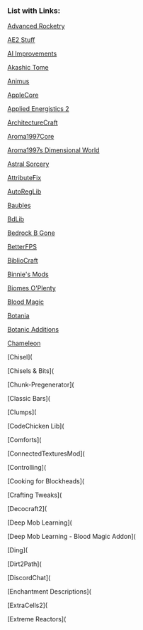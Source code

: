 ### List with Links:


[Advanced Rocketry](
https://minecraft.curseforge.com/projects/advanced-rocketry)

[AE2 Stuff](
)

[AI Improvements](
https://minecraft.curseforge.com/projects/ai-improvements)

[Akashic Tome](
https://minecraft.curseforge.com/projects/akashic-tome)

[Animus](
https://minecraft.curseforge.com/projects/animus)

[AppleCore](
https://minecraft.curseforge.com/projects/applecore)

[Applied Energistics 2](
)

[ArchitectureCraft](
https://minecraft.curseforge.com/projects/architecturecraft-elytradev)

[Aroma1997Core](
https://minecraft.curseforge.com/projects/aroma1997core)

[Aroma1997s Dimensional World](
https://minecraft.curseforge.com/projects/aroma1997s-dimensional-world)

[Astral Sorcery](
https://minecraft.curseforge.com/projects/astral-sorcery)

[AttributeFix](
https://minecraft.curseforge.com/projects/attributefix)

[AutoRegLib](
https://minecraft.curseforge.com/projects/autoreglib)

[Baubles](
https://minecraft.curseforge.com/projects/baubles)

[BdLib](
https://minecraft.curseforge.com/projects/bdlib)

[Bedrock B Gone](
https://minecraft.curseforge.com/projects/bedrock-b-gone)

[BetterFPS](
https://minecraft.curseforge.com/projects/betterfps)

[BiblioCraft](
)

[Binnie's Mods](
https://minecraft.curseforge.com/projects/binnies-mods)

[Biomes O'Plenty](
https://minecraft.curseforge.com/projects/biomes-o-plenty)

[Blood Magic](
https://minecraft.curseforge.com/projects/blood-magic)

[Botania](
https://minecraft.curseforge.com/projects/botania)

[Botanic Additions](
https://minecraft.curseforge.com/projects/botanic-additions)

[Chameleon](
https://minecraft.curseforge.com/projects/chameleon)

[Chisel](

[Chisels & Bits](

[Chunk-Pregenerator](

[Classic Bars](

[Clumps](

[CodeChicken Lib](

[Comforts](

[ConnectedTexturesMod](

[Controlling](

[Cooking for Blockheads](

[Crafting Tweaks](

[Decocraft2](

[Deep Mob Learning](

[Deep Mob Learning - Blood Magic Addon](

[Ding](

[Dirt2Path](

[DiscordChat](

[Enchantment Descriptions](

[ExtraCells2](

[Extreme Reactors](



